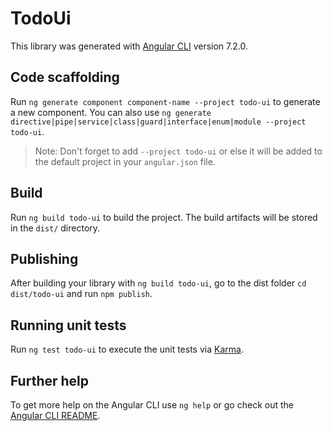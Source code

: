 # TodoUi

This library was generated with [Angular CLI](https://github.com/angular/angular-cli) version 7.2.0.

## Code scaffolding

Run `ng generate component component-name --project todo-ui` to generate a new component. You can also use `ng generate directive|pipe|service|class|guard|interface|enum|module --project todo-ui`.

> Note: Don't forget to add `--project todo-ui` or else it will be added to the default project in your `angular.json` file.

## Build

Run `ng build todo-ui` to build the project. The build artifacts will be stored in the `dist/` directory.

## Publishing

After building your library with `ng build todo-ui`, go to the dist folder `cd dist/todo-ui` and run `npm publish`.

## Running unit tests

Run `ng test todo-ui` to execute the unit tests via [Karma](https://karma-runner.github.io).

## Further help

To get more help on the Angular CLI use `ng help` or go check out the [Angular CLI README](https://github.com/angular/angular-cli/blob/master/README.md).
